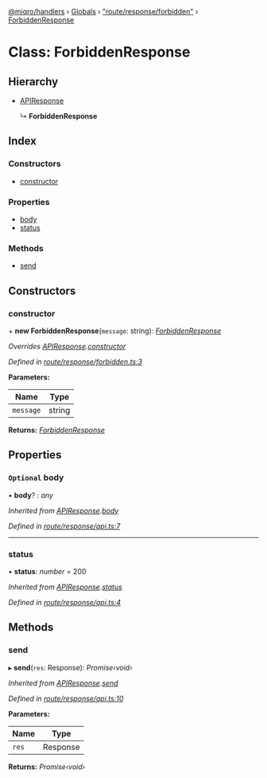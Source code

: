 [@miqro/handlers](../README.md) › [Globals](../globals.md) › ["route/response/forbidden"](../modules/_route_response_forbidden_.md) › [ForbiddenResponse](_route_response_forbidden_.forbiddenresponse.md)

# Class: ForbiddenResponse

## Hierarchy

* [APIResponse](_route_response_api_.apiresponse.md)

  ↳ **ForbiddenResponse**

## Index

### Constructors

* [constructor](_route_response_forbidden_.forbiddenresponse.md#constructor)

### Properties

* [body](_route_response_forbidden_.forbiddenresponse.md#optional-body)
* [status](_route_response_forbidden_.forbiddenresponse.md#status)

### Methods

* [send](_route_response_forbidden_.forbiddenresponse.md#send)

## Constructors

###  constructor

\+ **new ForbiddenResponse**(`message`: string): *[ForbiddenResponse](_route_response_forbidden_.forbiddenresponse.md)*

*Overrides [APIResponse](_route_response_api_.apiresponse.md).[constructor](_route_response_api_.apiresponse.md#constructor)*

*Defined in [route/response/forbidden.ts:3](https://github.com/claukers/miqro-express/blob/56b5831/src/route/response/forbidden.ts#L3)*

**Parameters:**

Name | Type |
------ | ------ |
`message` | string |

**Returns:** *[ForbiddenResponse](_route_response_forbidden_.forbiddenresponse.md)*

## Properties

### `Optional` body

• **body**? : *any*

*Inherited from [APIResponse](_route_response_api_.apiresponse.md).[body](_route_response_api_.apiresponse.md#optional-body)*

*Defined in [route/response/api.ts:7](https://github.com/claukers/miqro-express/blob/56b5831/src/route/response/api.ts#L7)*

___

###  status

• **status**: *number* = 200

*Inherited from [APIResponse](_route_response_api_.apiresponse.md).[status](_route_response_api_.apiresponse.md#status)*

*Defined in [route/response/api.ts:4](https://github.com/claukers/miqro-express/blob/56b5831/src/route/response/api.ts#L4)*

## Methods

###  send

▸ **send**(`res`: Response): *Promise‹void›*

*Inherited from [APIResponse](_route_response_api_.apiresponse.md).[send](_route_response_api_.apiresponse.md#send)*

*Defined in [route/response/api.ts:10](https://github.com/claukers/miqro-express/blob/56b5831/src/route/response/api.ts#L10)*

**Parameters:**

Name | Type |
------ | ------ |
`res` | Response |

**Returns:** *Promise‹void›*
